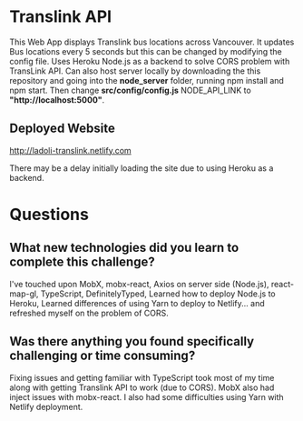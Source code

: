# Translink API

This Web App displays Translink bus locations across Vancouver. It updates Bus locations every 5 seconds but this can be changed by modifying the config file. Uses Heroku Node.js as a backend to solve CORS problem with TransLink API. Can also host server locally by downloading the this repository and going into the **node_server** folder, running npm install and npm start. Then change **src/config/config.js** NODE_API_LINK to **"http://localhost:5000"**.

## Deployed Website
http://ladoli-translink.netlify.com

There may be a delay initially loading the site due to using Heroku as a backend.

# Questions
## What new technologies did you learn to complete this challenge?
I've touched upon MobX, mobx-react, Axios on server side (Node.js), react-map-gl, TypeScript, DefinitelyTyped, Learned how to deploy Node.js to Heroku, Learned differences of using Yarn to deploy to Netlify... and refreshed myself on the problem of CORS.

## Was there anything you found specifically challenging or time consuming?
Fixing issues and getting familiar with TypeScript took most of my time along with getting Translink API to work (due to CORS). MobX also had inject issues with mobx-react. I also had some difficulties using Yarn with Netlify deployment.
